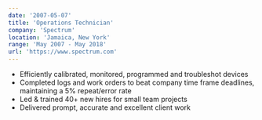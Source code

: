 ```yaml
---
date: '2007-05-07'
title: 'Operations Technician'
company: 'Spectrum'
location: 'Jamaica, New York'
range: 'May 2007 - May 2018'
url: 'https://www.spectrum.com'
---
```


- Efficiently calibrated, monitored, programmed and troubleshot devices
- Completed logs and work orders to beat company time frame deadlines, maintaining a 5% repeat/error rate
- Led & trained 40+ new hires for small team projects
- Delivered prompt, accurate and excellent client work
